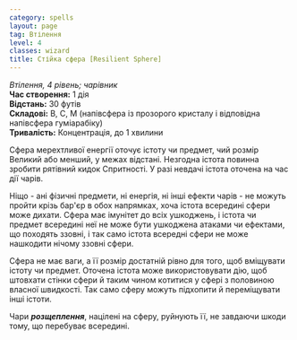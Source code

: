 ```yaml
---
category: spells
layout: page
tag: Втілення
level: 4
classes: wizard
title: Стійка сфера [Resilient Sphere]
---
```


_Втілення, 4 рівень; чарівник_    
**Час створення:** 1 дія    
**Відстань:** 30 футів    
**Складові:** В, С, М (напівсфера із прозорого кристалу і відповідна напівсфера гуміарабіку)    
**Тривалість:** Концентрація, до 1 хвилини    

Сфера мерехтливої енергії оточує істоту чи предмет, чий розмір Великий або менший, у межах відстані. Незгодна істота повинна зробити рятівний кидок Спритності. У разі невдачі істота оточена на час дії чарів.    

Ніщо - ані фізичні предмети, ні енергія, ні інші ефекти чарів - не можуть пройти крізь бар'єр в обох напрямках, хоча істота всередині сфери може дихати. Сфера має імунітет до всіх ушкоджень, і істота чи предмет всередині неї не може бути ушкоджена атаками чи ефектами, що походять ззовні, і так само істота всередні сфери не може нашкодити нічому ззовні сфери.    

Сфера не має ваги, а її розмір достатній рівно для того, щоб вміщувати істоту чи предмет. Оточена істота може використовувати дію, щоб штовхати стінки сфери й таким чином котитися у сфері з половиною власної швидкості. Так само сферу можуть підхопити й переміщувати інші істоти.    

Чари **_розщеплення_**, націлені на сферу, руйнують її, не завдаючи шкоди тому, що перебуває всередині. 
